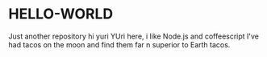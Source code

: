 # HELLO-WORLD
Just another repository
hi yuri
 YUri here, i like Node.js and coffeescript
 I've had tacos on the moon and find them far n superior to Earth tacos.
